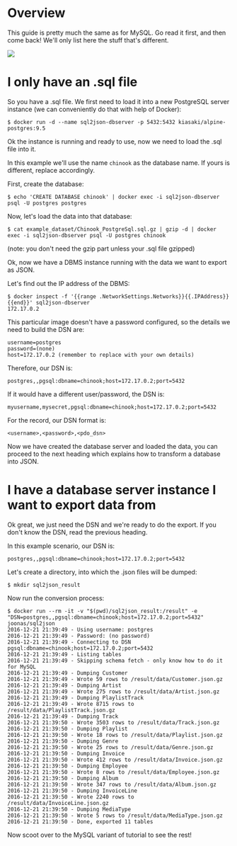 
Overview
========

This guide is pretty much the same as for MySQL. Go read it first, and then come back! We'll only list here the stuff that's different.

<img src='http://g.gravizo.com/g?
  digraph G {
  	sql2json [label="sql2json process"];
  	export_from_where [shape=doubleoctagon label="Do you have a running database instance?"];
  	run_sql2json [label="Run sql2json"];
  	i_only_have_sql_file [label="I only have an .sql file"];
  	Done [label="Done! Data exported as .json files :%29"];
  	create_mysql_instance [label="Create database instance\n%28temporary, as Docker container%29"];
  	load_data_from_sql [label="Load .sql file into it"];
	sql2json -> export_from_where;
  	export_from_where -> run_sql2json [label="yes"];
  	export_from_where -> i_only_have_sql_file [label="no"];
  	i_only_have_sql_file -> create_mysql_instance -> load_data_from_sql -> run_sql2json;
  	run_sql2json -> Done;
  }
'>


I only have an .sql file
========================

So you have a .sql file. We first need to load it into a new PostgreSQL server instance
(we can conveniently do that with help of Docker):

```
$ docker run -d --name sql2json-dbserver -p 5432:5432 kiasaki/alpine-postgres:9.5
```

Ok the instance is running and ready to use, now we need to load the .sql file into it.

In this example we'll use the name `chinook` as the database name. If yours is different, replace accordingly.

First, create the database:

```
$ echo 'CREATE DATABASE chinook' | docker exec -i sql2json-dbserver psql -U postgres postgres
```

Now, let's load the data into that database:

```
$ cat example_dataset/Chinook_PostgreSql.sql.gz | gzip -d | docker exec -i sql2json-dbserver psql -U postgres chinook
```

(note: you don't need the gzip part unless your .sql file gzipped)

Ok, now we have a DBMS instance running with the data we want to export as JSON.

Let's find out the IP address of the DBMS:

```
$ docker inspect -f '{{range .NetworkSettings.Networks}}{{.IPAddress}}{{end}}' sql2json-dbserver
172.17.0.2
```

This particular image doesn't have a password configured, so the details we need to build the DSN are:

```
username=postgres
password=(none)
host=172.17.0.2 (remember to replace with your own details)
```

Therefore, our DSN is:

```
postgres,,pgsql:dbname=chinook;host=172.17.0.2;port=5432
```

If it would have a different user/password, the DSN is:

```
myusername,mysecret,pgsql:dbname=chinook;host=172.17.0.2;port=5432
```

For the record, our DSN format is:

```
<username>,<password>,<pdo_dsn>
```

Now we have created the database server and loaded the data, you can proceed to the
next heading which explains how to transform a database into JSON.


I have a database server instance I want to export data from
============================================================

Ok great, we just need the DSN and we're ready to do the export. If you don't know the DSN, read the previous heading.

In this example scenario, our DSN is:

```
postgres,,pgsql:dbname=chinook;host=172.17.0.2;port=5432
```

Let's create a directory, into which the .json files will be dumped:

```
$ mkdir sql2json_result
```

Now run the conversion process:

```
$ docker run --rm -it -v "$(pwd)/sql2json_result:/result" -e "DSN=postgres,,pgsql:dbname=chinook;host=172.17.0.2;port=5432" joonas/sql2json
2016-12-21 21:39:49 - Using username: postgres
2016-12-21 21:39:49 - Password: (no password)
2016-12-21 21:39:49 - Connecting to DSN pgsql:dbname=chinook;host=172.17.0.2;port=5432
2016-12-21 21:39:49 - Listing tables
2016-12-21 21:39:49 - Skipping schema fetch - only know how to do it for MySQL
2016-12-21 21:39:49 - Dumping Customer
2016-12-21 21:39:49 - Wrote 59 rows to /result/data/Customer.json.gz
2016-12-21 21:39:49 - Dumping Artist
2016-12-21 21:39:49 - Wrote 275 rows to /result/data/Artist.json.gz
2016-12-21 21:39:49 - Dumping PlaylistTrack
2016-12-21 21:39:49 - Wrote 8715 rows to /result/data/PlaylistTrack.json.gz
2016-12-21 21:39:49 - Dumping Track
2016-12-21 21:39:50 - Wrote 3503 rows to /result/data/Track.json.gz
2016-12-21 21:39:50 - Dumping Playlist
2016-12-21 21:39:50 - Wrote 18 rows to /result/data/Playlist.json.gz
2016-12-21 21:39:50 - Dumping Genre
2016-12-21 21:39:50 - Wrote 25 rows to /result/data/Genre.json.gz
2016-12-21 21:39:50 - Dumping Invoice
2016-12-21 21:39:50 - Wrote 412 rows to /result/data/Invoice.json.gz
2016-12-21 21:39:50 - Dumping Employee
2016-12-21 21:39:50 - Wrote 8 rows to /result/data/Employee.json.gz
2016-12-21 21:39:50 - Dumping Album
2016-12-21 21:39:50 - Wrote 347 rows to /result/data/Album.json.gz
2016-12-21 21:39:50 - Dumping InvoiceLine
2016-12-21 21:39:50 - Wrote 2240 rows to /result/data/InvoiceLine.json.gz
2016-12-21 21:39:50 - Dumping MediaType
2016-12-21 21:39:50 - Wrote 5 rows to /result/data/MediaType.json.gz
2016-12-21 21:39:50 - Done, exported 11 tables
```

Now scoot over to the MySQL variant of tutorial to see the rest!

